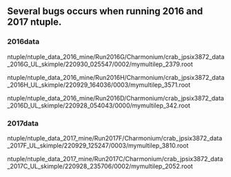 ## Several bugs occurs when running 2016 and 2017 ntuple.
### 2016data
ntuple/ntuple_data_2016_mine/Run2016G/Charmonium/crab_jpsix3872_data_2016G_UL_skimple/220930_025547/0002/mymultilep_2379.root

ntuple/ntuple_data_2016_mine/Run2016H/Charmonium/crab_jpsix3872_data_2016H_UL_skimple/220929_164036/0003/mymultilep_3571.root

ntuple/ntuple_data_2016_mine/Run2016D/Charmonium/crab_jpsix3872_data_2016D_UL_skimple/220928_054043/0000/mymultilep_342.root

### 2017data
ntuple/ntuple_data_2017_mine/Run2017F/Charmonium/crab_jpsix3872_data_2017F_UL_skimple/220929_125247/0003/mymultilep_3810.root

ntuple/ntuple_data_2017_mine/Run2017C/Charmonium/crab_jpsix3872_data_2017C_UL_skimple/220928_235706/0002/mymultilep_2052.root
